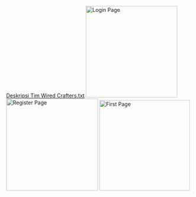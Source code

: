 [Deskripsi Tim Wired Crafters.txt](https://github.com/FeryArdi/Calolife-new/files/13919280/Deskripsi.Tim.Wired.Crafters.txt)
<img width="247" alt="Login Page" src="https://github.com/FeryArdi/Calolife-new/assets/117923710/60c1f22c-cbc9-47b6-b1e9-322bf0be3103">
<img width="248" alt="Register Page" src="https://github.com/FeryArdi/Calolife-new/assets/117923710/23099a91-3e34-4bb0-8071-0cda0c1fe6b5">
<img width="244" alt="First Page" src="https://github.com/FeryArdi/Calolife-new/assets/117923710/215167d9-cd2b-40d2-868d-751b611b4670">
